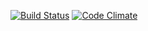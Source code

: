[![Build Status](https://travis-ci.org/cfleschhut/railstutorial.png?branch=master)](https://travis-ci.org/cfleschhut/railstutorial)
[![Code Climate](https://codeclimate.com/github/cfleschhut/railstutorial.png)](https://codeclimate.com/github/cfleschhut/railstutorial)
